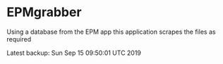 # EPMgrabber
Using a database from the EPM app this application scrapes the files as required


Latest backup: Sun Sep 15 09:50:01 UTC 2019
